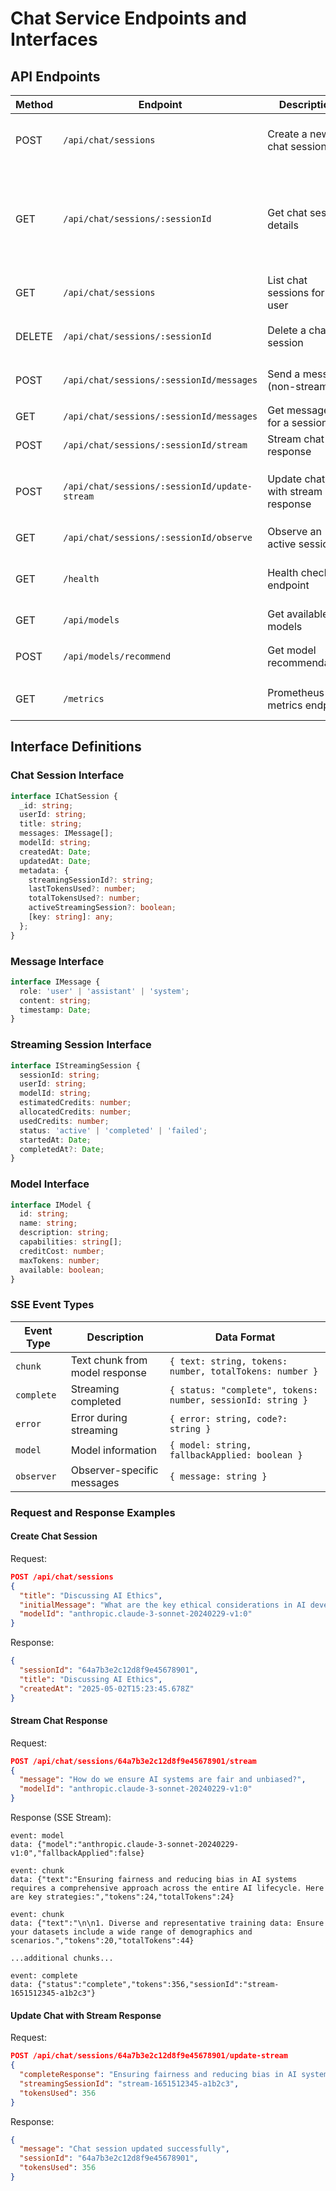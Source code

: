 # Chat Service Endpoints and Interfaces

## API Endpoints

| Method | Endpoint | Description | Access Level | Request Body | Response |
|--------|----------|-------------|--------------|--------------|----------|
| POST | `/api/chat/sessions` | Create a new chat session | Authenticated | `{ title?: string, initialMessage?: string, modelId?: string }` | `{ sessionId: string, title: string, createdAt: string }` |
| GET | `/api/chat/sessions/:sessionId` | Get chat session details | Authenticated | - | `{ sessionId: string, title: string, messages: array, modelId: string, createdAt: string, updatedAt: string, metadata: object }` |
| GET | `/api/chat/sessions` | List chat sessions for user | Authenticated | Query params: `page`, `limit` | `{ sessions: array, pagination: object }` |
| DELETE | `/api/chat/sessions/:sessionId` | Delete a chat session | Authenticated | - | `{ message: string, sessionId: string }` |
| POST | `/api/chat/sessions/:sessionId/messages` | Send a message (non-streaming) | Authenticated | `{ message: string, modelId?: string }` | `{ message: string, sessionId: string }` |
| GET | `/api/chat/sessions/:sessionId/messages` | Get messages for a session | Authenticated | - | `{ messages: array }` |
| POST | `/api/chat/sessions/:sessionId/stream` | Stream chat response | Authenticated | `{ message: string, modelId?: string }` | SSE Stream |
| POST | `/api/chat/sessions/:sessionId/update-stream` | Update chat with stream response | Authenticated | `{ completeResponse: string, streamingSessionId: string, tokensUsed: number }` | `{ message: string, sessionId: string, tokensUsed: number }` |
| GET | `/api/chat/sessions/:sessionId/observe` | Observe an active session | Admin/Supervisor | - | SSE Stream |
| GET | `/health` | Health check endpoint | Public | - | `{ status: string, service: string, version: string, timestamp: string }` |
| GET | `/api/models` | Get available models | Authenticated | - | `{ models: array }` |
| POST | `/api/models/recommend` | Get model recommendation | Authenticated | `{ task: string, priority: string }` | `{ recommendedModel: string, reason: string }` |
| GET | `/metrics` | Prometheus metrics endpoint | Internal | - | Metrics in Prometheus format |

## Interface Definitions

### Chat Session Interface

```typescript
interface IChatSession {
  _id: string;
  userId: string;
  title: string;
  messages: IMessage[];
  modelId: string;
  createdAt: Date;
  updatedAt: Date;
  metadata: {
    streamingSessionId?: string;
    lastTokensUsed?: number;
    totalTokensUsed?: number;
    activeStreamingSession?: boolean;
    [key: string]: any;
  };
}
```

### Message Interface

```typescript
interface IMessage {
  role: 'user' | 'assistant' | 'system';
  content: string;
  timestamp: Date;
}
```

### Streaming Session Interface

```typescript
interface IStreamingSession {
  sessionId: string;
  userId: string;
  modelId: string;
  estimatedCredits: number;
  allocatedCredits: number;
  usedCredits: number;
  status: 'active' | 'completed' | 'failed';
  startedAt: Date;
  completedAt?: Date;
}
```

### Model Interface

```typescript
interface IModel {
  id: string;
  name: string;
  description: string;
  capabilities: string[];
  creditCost: number;
  maxTokens: number;
  available: boolean;
}
```

### SSE Event Types

| Event Type | Description | Data Format |
|------------|-------------|------------|
| `chunk` | Text chunk from model response | `{ text: string, tokens: number, totalTokens: number }` |
| `complete` | Streaming completed | `{ status: "complete", tokens: number, sessionId: string }` |
| `error` | Error during streaming | `{ error: string, code?: string }` |
| `model` | Model information | `{ model: string, fallbackApplied: boolean }` |
| `observer` | Observer-specific messages | `{ message: string }` |

### Request and Response Examples

#### Create Chat Session

Request:
```json
POST /api/chat/sessions
{
  "title": "Discussing AI Ethics",
  "initialMessage": "What are the key ethical considerations in AI development?",
  "modelId": "anthropic.claude-3-sonnet-20240229-v1:0"
}
```

Response:
```json
{
  "sessionId": "64a7b3e2c12d8f9e45678901",
  "title": "Discussing AI Ethics",
  "createdAt": "2025-05-02T15:23:45.678Z"
}
```

#### Stream Chat Response

Request:
```json
POST /api/chat/sessions/64a7b3e2c12d8f9e45678901/stream
{
  "message": "How do we ensure AI systems are fair and unbiased?",
  "modelId": "anthropic.claude-3-sonnet-20240229-v1:0"
}
```

Response (SSE Stream):
```
event: model
data: {"model":"anthropic.claude-3-sonnet-20240229-v1:0","fallbackApplied":false}

event: chunk
data: {"text":"Ensuring fairness and reducing bias in AI systems requires a comprehensive approach across the entire AI lifecycle. Here are key strategies:","tokens":24,"totalTokens":24}

event: chunk
data: {"text":"\n\n1. Diverse and representative training data: Ensure your datasets include a wide range of demographics and scenarios.","tokens":20,"totalTokens":44}

...additional chunks...

event: complete
data: {"status":"complete","tokens":356,"sessionId":"stream-1651512345-a1b2c3"}
```

#### Update Chat with Stream Response

Request:
```json
POST /api/chat/sessions/64a7b3e2c12d8f9e45678901/update-stream
{
  "completeResponse": "Ensuring fairness and reducing bias in AI systems requires a comprehensive approach across the entire AI lifecycle. Here are key strategies:\n\n1. Diverse and representative training data: Ensure your datasets include a wide range of demographics and scenarios.\n\n...[full response]...",
  "streamingSessionId": "stream-1651512345-a1b2c3",
  "tokensUsed": 356
}
```

Response:
```json
{
  "message": "Chat session updated successfully",
  "sessionId": "64a7b3e2c12d8f9e45678901",
  "tokensUsed": 356
}
```